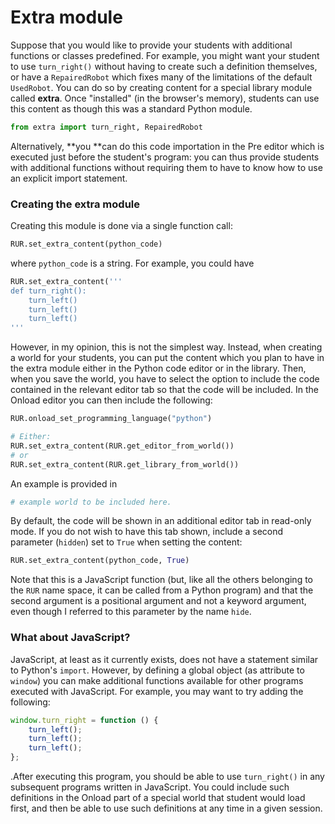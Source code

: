 # Extra module

Suppose that you would like to provide your students with additional functions or classes predefined. For example, you might want your student to use `turn_right()` without having to create such a definition themselves, or have a `RepairedRobot` which fixes many of the limitations of the default `UsedRobot`. You can do so by creating content for a special library module called **extra**. Once "installed" \(in the browser's memory\), students can use this content as though this was a standard Python module.

```py
from extra import turn_right, RepairedRobot
```

Alternatively, **you **can do this code importation in the Pre editor which is executed just before the student's program: you can thus provide students with additional functions without requiring them to have to know how to use an explicit import statement.

### Creating the extra module

Creating this module is done via a single function call:

```py
RUR.set_extra_content(python_code)
```

where `python_code` is a string. For example, you could have

```py
RUR.set_extra_content('''
def turn_right():
    turn_left()
    turn_left()
    turn_left()
'''
```

However, in my opinion, this is not the simplest way. Instead, when creating a world for your students, you can put the content which you plan to have in the extra module either in the Python code editor or in the library.  Then, when you save the world, you have to select the option to include the code contained in the relevant editor tab so that the code will be included.  In the Onload editor you can then include the following:

```py
RUR.onload_set_programming_language("python")

# Either:
RUR.set_extra_content(RUR.get_editor_from_world())
# or
RUR.set_extra_content(RUR.get_library_from_world())
```

An example is provided in

```py
# example world to be included here.
```

By default, the code will be shown in an additional editor tab in read-only mode.  If you do not wish to have this tab shown, include a second parameter \(`hidden`\) set to `True` when setting the content:

```py
RUR.set_extra_content(python_code, True)
```

Note that this is a JavaScript function \(but, like all the others belonging to the `RUR` name space, it can be called from a Python program\) and that the second argument is a positional argument and not a keyword argument, even though I referred to this parameter by the name `hide`.

### What about JavaScript?

JavaScript, at least as it currently exists, does not have a statement similar to Python's `import`.  However, by defining a global object \(as attribute to `window`\) you can make additional functions available for other programs executed with JavaScript.  For example, you may want to try adding the following:

```js
window.turn_right = function () {
    turn_left();
    turn_left();
    turn_left();
};
```

.After executing this program, you should be able to use `turn_right()` in any subsequent programs written in JavaScript.  You could include such definitions in the Onload part of a special world that student would load first, and then be able to use such definitions at any time in a given session.

